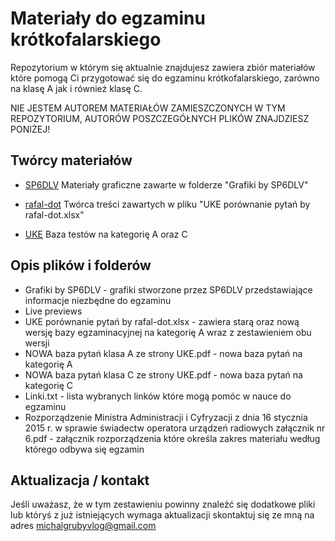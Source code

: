 
# Materiały do egzaminu krótkofalarskiego

Repozytorium w którym się aktualnie znajdujesz zawiera zbiór materiałów które pomogą Ci przygotować się do egzaminu krótkofalarskiego, zarówno na klasę A jak i również klasę C. 

NIE JESTEM AUTOREM MATERIAŁÓW ZAMIESZCZONYCH W TYM REPOZYTORIUM, AUTORÓW POSZCZEGÓŁNYCH PLIKÓW ZNAJDZIESZ PONIŻEJ!




## Twórcy materiałów

- [SP6DLV](https://test.sp6dlv.pl/) Materiały graficzne zawarte w folderze "Grafiki by SP6DLV"

- [rafal-dot](https://github.com/rafal-dot/UKE-nowe-pytania/tree/main) Twórca treści zawartych w pliku "UKE porównanie pytań by rafal-dot.xlsx"

- [UKE](https://bip.uke.gov.pl/swiadectwa-operatora-urzadzen-radiowych-tresci/swiadectwa-amatorskie,3.html) Baza testów na kategorię A oraz C





## Opis plików i folderów

- Grafiki by SP6DLV - grafiki stworzone przez SP6DLV przedstawiające informacje niezbędne do egzaminu
- Live previews
- UKE porównanie pytań by rafal-dot.xlsx - zawiera starą oraz nową wersję bazy egzaminacyjnej na kategorię A wraz z zestawieniem obu wersji
- NOWA baza pytań klasa A ze strony UKE.pdf - nowa baza pytań na kategorię A
- NOWA baza pytań klasa C ze strony UKE.pdf - nowa baza pytań na kategorię C
- Linki.txt - lista wybranych linków które mogą pomóc w nauce do egzaminu
- Rozporządzenie Ministra Administracji i Cyfryzacji z dnia 16 stycznia 2015 r. w sprawie świadectw operatora urządzeń radiowych załącznik nr 6.pdf - załącznik rozporządzenia które określa zakres materiału według którego odbywa się egzamin


## Aktualizacja / kontakt

Jeśli uważasz, że w tym zestawieniu powinny znaleźć się dodatkowe pliki lub któryś z już istniejących wymaga aktualizacji skontaktuj się ze mną na adres michalgrubyvlog@gmail.com

